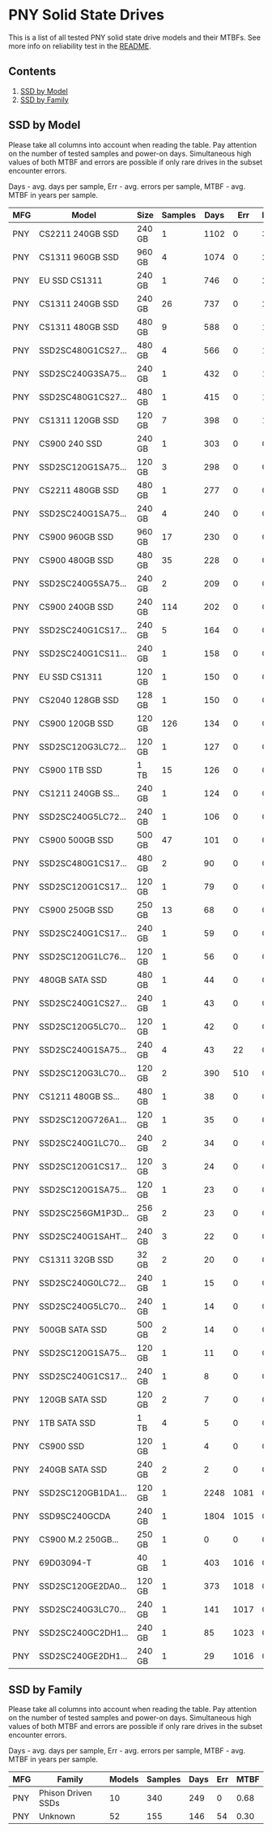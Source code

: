 PNY Solid State Drives
======================

This is a list of all tested PNY solid state drive models and their MTBFs. See
more info on reliability test in the [README](https://github.com/linuxhw/SMART).

Contents
--------

1. [ SSD by Model  ](#ssd-by-model)
2. [ SSD by Family ](#ssd-by-family)

SSD by Model
------------

Please take all columns into account when reading the table. Pay attention on the
number of tested samples and power-on days. Simultaneous high values of both MTBF
and errors are possible if only rare drives in the subset encounter errors.

Days - avg. days per sample,
Err  - avg. errors per sample,
MTBF - avg. MTBF in years per sample.

| MFG       | Model              | Size   | Samples | Days  | Err   | MTBF |
|-----------|--------------------|--------|---------|-------|-------|------|
| PNY       | CS2211 240GB SSD   | 240 GB | 1       | 1102  | 0     | 3.02   |
| PNY       | CS1311 960GB SSD   | 960 GB | 4       | 1074  | 0     | 2.94   |
| PNY       | EU SSD CS1311      | 240 GB | 1       | 746   | 0     | 2.05   |
| PNY       | CS1311 240GB SSD   | 240 GB | 26      | 737   | 0     | 2.02   |
| PNY       | CS1311 480GB SSD   | 480 GB | 9       | 588   | 0     | 1.61   |
| PNY       | SSD2SC480G1CS27... | 480 GB | 4       | 566   | 0     | 1.55   |
| PNY       | SSD2SC240G3SA75... | 240 GB | 1       | 432   | 0     | 1.18   |
| PNY       | SSD2SC480G1CS27... | 480 GB | 1       | 415   | 0     | 1.14   |
| PNY       | CS1311 120GB SSD   | 120 GB | 7       | 398   | 0     | 1.09   |
| PNY       | CS900 240 SSD      | 240 GB | 1       | 303   | 0     | 0.83   |
| PNY       | SSD2SC120G1SA75... | 120 GB | 3       | 298   | 0     | 0.82   |
| PNY       | CS2211 480GB SSD   | 480 GB | 1       | 277   | 0     | 0.76   |
| PNY       | SSD2SC240G1SA75... | 240 GB | 4       | 240   | 0     | 0.66   |
| PNY       | CS900 960GB SSD    | 960 GB | 17      | 230   | 0     | 0.63   |
| PNY       | CS900 480GB SSD    | 480 GB | 35      | 228   | 0     | 0.63   |
| PNY       | SSD2SC240G5SA75... | 240 GB | 2       | 209   | 0     | 0.57   |
| PNY       | CS900 240GB SSD    | 240 GB | 114     | 202   | 0     | 0.56   |
| PNY       | SSD2SC240G1CS17... | 240 GB | 5       | 164   | 0     | 0.45   |
| PNY       | SSD2SC240G1CS11... | 240 GB | 1       | 158   | 0     | 0.43   |
| PNY       | EU SSD CS1311      | 120 GB | 1       | 150   | 0     | 0.41   |
| PNY       | CS2040 128GB SSD   | 128 GB | 1       | 150   | 0     | 0.41   |
| PNY       | CS900 120GB SSD    | 120 GB | 126     | 134   | 0     | 0.37   |
| PNY       | SSD2SC120G3LC72... | 120 GB | 1       | 127   | 0     | 0.35   |
| PNY       | CS900 1TB SSD      | 1 TB   | 15      | 126   | 0     | 0.35   |
| PNY       | CS1211 240GB SS... | 240 GB | 1       | 124   | 0     | 0.34   |
| PNY       | SSD2SC240G5LC72... | 240 GB | 1       | 106   | 0     | 0.29   |
| PNY       | CS900 500GB SSD    | 500 GB | 47      | 101   | 0     | 0.28   |
| PNY       | SSD2SC480G1CS17... | 480 GB | 2       | 90    | 0     | 0.25   |
| PNY       | SSD2SC120G1CS17... | 120 GB | 1       | 79    | 0     | 0.22   |
| PNY       | CS900 250GB SSD    | 250 GB | 13      | 68    | 0     | 0.19   |
| PNY       | SSD2SC240G1CS17... | 240 GB | 1       | 59    | 0     | 0.16   |
| PNY       | SSD2SC120G1LC76... | 120 GB | 1       | 56    | 0     | 0.16   |
| PNY       | 480GB SATA SSD     | 480 GB | 1       | 44    | 0     | 0.12   |
| PNY       | SSD2SC240G1CS27... | 240 GB | 1       | 43    | 0     | 0.12   |
| PNY       | SSD2SC120G5LC70... | 120 GB | 1       | 42    | 0     | 0.12   |
| PNY       | SSD2SC240G1SA75... | 240 GB | 4       | 43    | 22    | 0.11   |
| PNY       | SSD2SC120G3LC70... | 120 GB | 2       | 390   | 510   | 0.11   |
| PNY       | CS1211 480GB SS... | 480 GB | 1       | 38    | 0     | 0.11   |
| PNY       | SSD2SC120G726A1... | 120 GB | 1       | 35    | 0     | 0.10   |
| PNY       | SSD2SC240G1LC70... | 240 GB | 2       | 34    | 0     | 0.10   |
| PNY       | SSD2SC120G1CS17... | 120 GB | 3       | 24    | 0     | 0.07   |
| PNY       | SSD2SC120G1SA75... | 120 GB | 1       | 23    | 0     | 0.07   |
| PNY       | SSD2SC256GM1P3D... | 256 GB | 2       | 23    | 0     | 0.06   |
| PNY       | SSD2SC240G1SAHT... | 240 GB | 3       | 22    | 0     | 0.06   |
| PNY       | CS1311 32GB SSD    | 32 GB  | 2       | 20    | 0     | 0.06   |
| PNY       | SSD2SC240G0LC72... | 240 GB | 1       | 15    | 0     | 0.04   |
| PNY       | SSD2SC240G5LC70... | 240 GB | 1       | 14    | 0     | 0.04   |
| PNY       | 500GB SATA SSD     | 500 GB | 2       | 14    | 0     | 0.04   |
| PNY       | SSD2SC120G1SA75... | 120 GB | 1       | 11    | 0     | 0.03   |
| PNY       | SSD2SC240G1CS17... | 240 GB | 1       | 8     | 0     | 0.02   |
| PNY       | 120GB SATA SSD     | 120 GB | 2       | 7     | 0     | 0.02   |
| PNY       | 1TB SATA SSD       | 1 TB   | 4       | 5     | 0     | 0.01   |
| PNY       | CS900 SSD          | 120 GB | 1       | 4     | 0     | 0.01   |
| PNY       | 240GB SATA SSD     | 240 GB | 2       | 2     | 0     | 0.01   |
| PNY       | SSD2SC120GB1DA1... | 120 GB | 1       | 2248  | 1081  | 0.01   |
| PNY       | SSD9SC240GCDA      | 240 GB | 1       | 1804  | 1015  | 0.00   |
| PNY       | CS900 M.2 250GB... | 250 GB | 1       | 0     | 0     | 0.00   |
| PNY       | 69D03094-T         | 40 GB  | 1       | 403   | 1016  | 0.00   |
| PNY       | SSD2SC120GE2DA0... | 120 GB | 1       | 373   | 1018  | 0.00   |
| PNY       | SSD2SC240G3LC70... | 240 GB | 1       | 141   | 1017  | 0.00   |
| PNY       | SSD2SC240GC2DH1... | 240 GB | 1       | 85    | 1023  | 0.00   |
| PNY       | SSD2SC240GE2DH1... | 240 GB | 1       | 29    | 1016  | 0.00   |

SSD by Family
-------------

Please take all columns into account when reading the table. Pay attention on the
number of tested samples and power-on days. Simultaneous high values of both MTBF
and errors are possible if only rare drives in the subset encounter errors.

Days - avg. days per sample,
Err  - avg. errors per sample,
MTBF - avg. MTBF in years per sample.

| MFG       | Family                 | Models | Samples | Days  | Err   | MTBF |
|-----------|------------------------|--------|---------|-------|-------|------|
| PNY       | Phison Driven SSDs     | 10     | 340     | 249   | 0     | 0.68   |
| PNY       | Unknown                | 52     | 155     | 146   | 54    | 0.30   |
